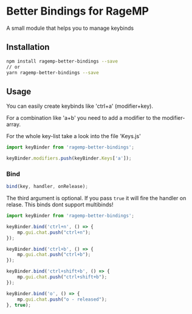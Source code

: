 # Better Bindings for RageMP

A small module that helps you to manage keybinds

## Installation

```bash
npm install ragemp-better-bindings --save
// or
yarn ragemp-better-bindings --save
```

## Usage

You can easily create keybinds like 'ctrl+a' (modifier+key).

For a combination like 'a+b' you need to add a modifier to the modifier-array.

For the whole key-list take a look into the file 'Keys.js'

```js
import keyBinder from 'ragemp-better-bindings';

keyBinder.modifiers.push(keyBinder.Keys['a']);
```

### Bind

```js
bind(key, handler, onRelease); 
```
The third argument is optional. If you pass `true` it will fire the handler on relase.
This binds dont support multibinds!

```js
import keyBinder from 'ragemp-better-bindings';

keyBinder.bind('ctrl+n', () => {
    mp.gui.chat.push("ctrl+n");
});

keyBinder.bind('ctrl+b', () => {
    mp.gui.chat.push("ctrl+b");
});

keyBinder.bind('ctrl+shift+b', () => {
    mp.gui.chat.push("ctrl+shift+b");
});

keyBinder.bind('o', () => {
    mp.gui.chat.push("o - released");
}, true); 

```
